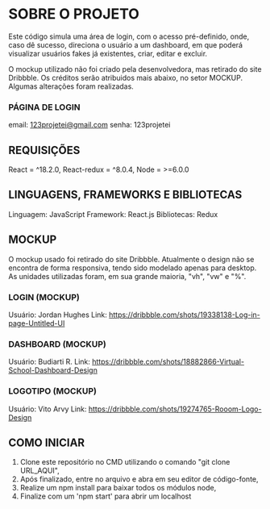 # SOBRE O PROJETO
Este código simula uma área de login, com o acesso pré-definido, onde, caso dê sucesso, direciona o usuário a um dashboard, em que poderá visualizar usuários fakes já existentes, criar, editar e excluir. 

O mockup utilizado não foi criado pela desenvolvedora, mas retirado do site Dribbble. Os créditos serão atribuidos mais abaixo, no setor MOCKUP. Algumas alterações foram realizadas.

### PÁGINA DE LOGIN
email: 123projetei@gmail.com
senha: 123projetei

## REQUISIÇÕES
React = ^18.2.0,
React-redux = ^8.0.4,
Node = >=6.0.0

## LINGUAGENS, FRAMEWORKS E BIBLIOTECAS
Linguagem: JavaScript
Framework: React.js
Bibliotecas: Redux

## MOCKUP
O mockup usado foi retirado do site Dribbble.
Atualmente o design não se encontra de forma responsiva, tendo sido modelado apenas para desktop. As unidades utilizadas foram, em sua grande maioria, "vh", "vw" e "%".

### LOGIN (MOCKUP)
Usuário: Jordan Hughes
Link: https://dribbble.com/shots/19338138-Log-in-page-Untitled-UI

### DASHBOARD (MOCKUP)
Usuário: Budiarti R.
Link: https://dribbble.com/shots/18882866-Virtual-School-Dashboard-Design

### LOGOTIPO (MOCKUP)
Usuário: Vito Arvy
Link: https://dribbble.com/shots/19274765-Rooom-Logo-Design

## COMO INICIAR
1. Clone este repositório no CMD utilizando o comando "git clone URL_AQUI",
2. Após finalizado, entre no arquivo e abra em seu editor de código-fonte,
3. Realize um npm install para baixar todos os módulos node,
4. Finalize com um 'npm start' para abrir um localhost